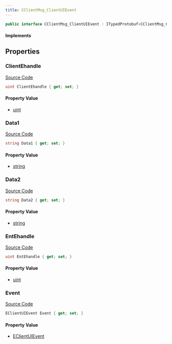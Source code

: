 ```yaml
---
title: CClientMsg_ClientUIEvent
---
```


```csharp
public interface CClientMsg_ClientUIEvent : ITypedProtobuf<CClientMsg_ClientUIEvent>, INativeHandle
```

#### Implements

## Properties

### ClientEhandle

[Source Code](https://github.com/swiftly-solution/swiftlys2/blob/beta/managed/src/SwiftlyS2.Generated/Protobufs/Interfaces/CClientMsg_ClientUIEvent.cs#L19)

```csharp
uint ClientEhandle { get; set; }
```

#### Property Value

- [uint](https://learn.microsoft.com/dotnet/api/system.uint32)

### Data1

[Source Code](https://github.com/swiftly-solution/swiftlys2/blob/beta/managed/src/SwiftlyS2.Generated/Protobufs/Interfaces/CClientMsg_ClientUIEvent.cs#L22)

```csharp
string Data1 { get; set; }
```

#### Property Value

- [string](https://learn.microsoft.com/dotnet/api/system.string)

### Data2

[Source Code](https://github.com/swiftly-solution/swiftlys2/blob/beta/managed/src/SwiftlyS2.Generated/Protobufs/Interfaces/CClientMsg_ClientUIEvent.cs#L25)

```csharp
string Data2 { get; set; }
```

#### Property Value

- [string](https://learn.microsoft.com/dotnet/api/system.string)

### EntEhandle

[Source Code](https://github.com/swiftly-solution/swiftlys2/blob/beta/managed/src/SwiftlyS2.Generated/Protobufs/Interfaces/CClientMsg_ClientUIEvent.cs#L16)

```csharp
uint EntEhandle { get; set; }
```

#### Property Value

- [uint](https://learn.microsoft.com/dotnet/api/system.uint32)

### Event

[Source Code](https://github.com/swiftly-solution/swiftlys2/blob/beta/managed/src/SwiftlyS2.Generated/Protobufs/Interfaces/CClientMsg_ClientUIEvent.cs#L13)

```csharp
EClientUIEvent Event { get; set; }
```

#### Property Value

- [EClientUIEvent](/docs/api/shared/protobufdefinitions/eclientuievent)

